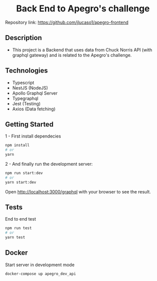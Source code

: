 <h1 align="center" >Back End to Apegro's challenge</h1>

Repository link: https://github.com/jlucaso1/apegro-frontend

## Description

- This project is a Backend that uses data from Chuck Norris API (with graphql gateway) and is related to the Apegro's challenge.

## Technologies

- Typescript
- NestJS (NodeJS)
- Apollo Graphql Server
- Typegraphql
- Jest (Testing)
- Axios (Data fetching)


## Getting Started

1 - First install dependecies

```bash
npm install
# or
yarn
```
2 - And finally run the development server:

```bash
npm run start:dev
# or
yarn start:dev
```

Open [http://localhost:3000/graphql](http://localhost:3000/graphql) with your browser to see the result.

## Tests

End to end test

```bash
npm run test
# or
yarn test
```

## Docker

Start server in development mode

```bash
docker-compose up apegro_dev_api
```
